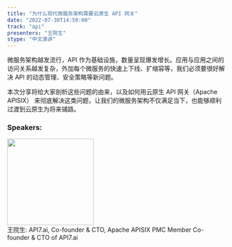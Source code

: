 ```yaml
---
title: "为什么现代微服务架构需要云原生 API 网关"
date: "2022-07-30T14:50:00"
track: "api"
presenters: "王院生"
stype: "中文演讲"
---
```

微服务架构越发流行，API 作为基础设施，数量呈现爆发增长。应用与应用之间的访问关系越发复杂，外加每个微服务的快速上下线、扩缩容等，我们必须要很好解决 API 的动态管理、安全策略等新问题。

本次分享将给大家剖析这些问题的由来，以及如何用云原生 API 网关（Apache APISIX） 来彻底解决这类问题，让我们的微服务架构不仅满足当下，也能够顺利过渡到云原生为将来铺路。
 ### Speakers: 
 <img src="images/speaker/1084.png" width="200" /><br>王院生: API7.ai, Co-founder & CTO, Apache APISIX PMC Member
Co-founder & CTO of API7.ai

 